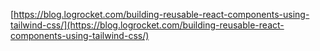 

[https://blog.logrocket.com/building-reusable-react-components-using-tailwind-css/](https://blog.logrocket.com/building-reusable-react-components-using-tailwind-css/)